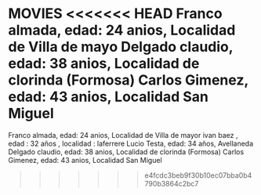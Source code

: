 MOVIES
<<<<<<< HEAD
Franco almada, edad: 24 anios, Localidad de Villa de mayo
Delgado claudio, edad: 38 anios, Localidad de clorinda (Formosa)
Carlos Gimenez, edad: 43 anios, Localidad San Miguel
=======

Franco almada, edad: 24 anios, Localidad de Villa de mayor
ivan baez , edad : 32 años , localidad : laferrere
Lucio Testa, edad: 34 años, Avellaneda 
Delgado claudio, edad: 38 anios, Localidad de clorinda (Formosa)
Carlos Gimenez, edad: 43 anios, Localidad San Miguel

>>>>>>> e4fcdc3beb9f30b10ec07bba0b4790b3864c2bc7
